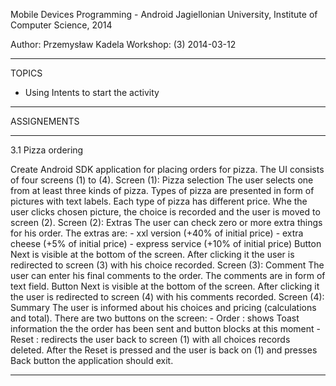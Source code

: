 Mobile Devices Programming - Android
Jagiellonian University, Institute of Computer Science, 2014

Author: Przemysław Kadela
Workshop: (3) 2014-03-12


------------------------------------------------------------------------------
TOPICS

* Using Intents to start the activity


------------------------------------------------------------------------------
ASSIGNEMENTS

---------------------------------------
3.1 Pizza ordering

Create Android SDK application for placing orders for pizza. The UI consists of four screens (1) to (4).
Screen (1): Pizza selection
	The user selects one from at least three kinds of pizza. Types of pizza are presented in form of pictures with text labels.
	Each type of pizza has different price.
	Whe the user clicks chosen picture, the choice is recorded and the user is moved to screen (2).
Screen (2): Extras
	The user can check zero or more extra things for his order.
	The extras are:
	- xxl version (+40% of initial price)
	- extra cheese (+5% of initial price)
	- express service (+10% of initial price)
	Button Next is visible at the bottom of the screen. After clicking it the user is redirected to screen (3) with his choice recorded. 
Screen (3): Comment
	The user can enter his final comments to the order. The comments are in form of text field.
	Button Next is visible at the bottom of the screen. After clicking it the user is redirected to screen (4) with his comments recorded. 
Screen (4): Summary
	The user is informed about his choices and pricing (calculations and total).
	There are two buttons on the screen:
	- Order : shows Toast information the the order has been sent and button blocks at this moment
	- Reset : redirects the user back to screen (1) with all choices records deleted. After the Reset is pressed and the user is back on (1) and presses Back button the application should exit.

---------------------------------------


